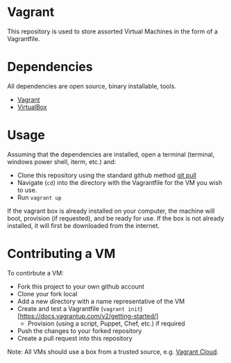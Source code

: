 Vagrant
=======

This repository is used to store assorted Virtual Machines in the form of a Vagrantfile.

Dependencies
============
All dependencies are open source, binary installable, tools.
* [Vagrant](https://www.vagrantup.com)
* [VirtualBox](https://www.virtualbox.org)

Usage
=======
Assuming that the dependencies are installed, open a terminal (terminal, windows power shell, iterm, etc.) and:

* Clone this repository using the standard github method [git pull](http://git-scm.com/book/en/Git-Basics-Getting-a-Git-Repository#Cloning-an-Existing-Repository)
* Navigate (`cd`) into the directory with the Vagrantfile for the VM you wish to use.
* Run `vagrant up`

If the vagrant box is already installed on your computer, the machine will boot, provision (if requested), and be ready for use.  If the box is not already installed, it will first be downloaded from the internet.

Contributing a VM
==================
To contirbute a VM:

* Fork this project to your own github account
* Clone your fork local
* Add a new directory with a name representative of the VM
* Create and test a Vagrantfile (`vagrant init`)[https://docs.vagrantup.com/v2/getting-started/] 
  * Provision (using a script, Puppet, Chef, etc.) if required
* Push the changes to your forked repository
* Create a pull request into this repository

Note:
All VMs should use a box from a trusted source, e.g. [Vagrant Cloud](https://vagrantcloud.com/discover/featured).
